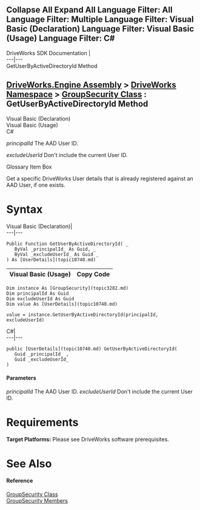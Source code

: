 Collapse All Expand All Language Filter: All  Language Filter: Multiple  Language Filter: Visual Basic (Declaration) Language Filter: Visual Basic (Usage) Language Filter: C#  
---  
DriveWorks SDK Documentation  |   
---|---  
GetUserByActiveDirectoryId Method   
  
[DriveWorks.Engine Assembly](topic2156.md) > [DriveWorks Namespace](topic2159.md) > [GroupSecurity Class](topic3282.md) : GetUserByActiveDirectoryId Method  
---  
  
Visual Basic (Declaration)    
Visual Basic (Usage)    
C# 

_principalId_
    The AAD User ID.

_excludeUserId_
    Don't include the current User ID.

Glossary Item Box

Get a specific DriveWorks User details that is already registered against an AAD User, if one exists. 

# Syntax

Visual Basic (Declaration)|   
---|---  
      
    
    Public Function GetUserByActiveDirectoryId( _
       ByVal _principalId_ As Guid, _
       ByVal _excludeUserId_ As Guid _
    ) As [UserDetails](topic10740.md)  
  
Visual Basic (Usage)| Copy Code  
---|---  
      
    
    Dim instance As [GroupSecurity](topic3282.md)
    Dim principalId As Guid
    Dim excludeUserId As Guid
    Dim value As [UserDetails](topic10740.md)
     
    value = instance.GetUserByActiveDirectoryId(principalId, excludeUserId)  
  
C#|   
---|---  
      
    
    public [UserDetails](topic10740.md) GetUserByActiveDirectoryId( 
       Guid _principalId_ ,
       Guid _excludeUserId_
    )  
  
#### Parameters

 _principalId_
    The AAD User ID.
_excludeUserId_
    Don't include the current User ID.

# Requirements

**Target Platforms:** Please see DriveWorks software prerequisites.

# See Also

#### Reference

[GroupSecurity Class](topic3282.md)   
[GroupSecurity Members](topic3283.md)


